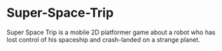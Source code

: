 # Super-Space-Trip
Super Space Trip is a mobile 2D platformer game about a robot who has lost control of his spaceship and crash-landed on a strange planet.
